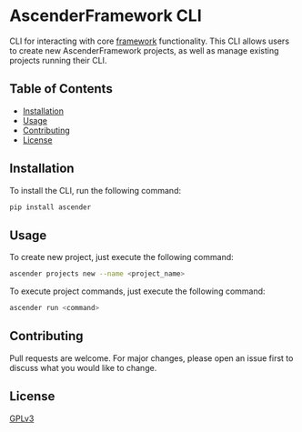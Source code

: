 # AscenderFramework CLI

CLI for interacting with core [framework](https://github.com/AscenderTeam/AscenderFramework) functionality.
This CLI allows users to create new AscenderFramework projects, as well as manage existing projects running their CLI.

## Table of Contents

- [Installation](#installation)
- [Usage](#usage)
- [Contributing](#contributing)
- [License](#license)

## Installation

To install the CLI, run the following command:

```bash
pip install ascender
```

## Usage

To create new project, just execute the following command:

```bash
ascender projects new --name <project_name>
```

To execute project commands, just execute the following command:

```bash
ascender run <command>
```

## Contributing

Pull requests are welcome. For major changes, please open an issue first to discuss what you would like to change.

## License
[GPLv3](https://choosealicense.com/licenses/gpl-3.0/)
